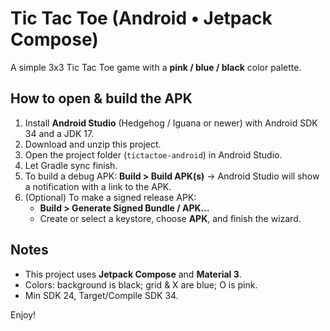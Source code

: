 # Tic Tac Toe (Android • Jetpack Compose)

A simple 3x3 Tic Tac Toe game with a **pink / blue / black** color palette.

## How to open & build the APK

1. Install **Android Studio** (Hedgehog / Iguana or newer) with Android SDK 34 and a JDK 17.
2. Download and unzip this project.
3. Open the project folder (`tictactoe-android`) in Android Studio.
4. Let Gradle sync finish.
5. To build a debug APK: **Build > Build APK(s)** → Android Studio will show a notification with a link to the APK.
6. (Optional) To make a signed release APK:
   - **Build > Generate Signed Bundle / APK…**
   - Create or select a keystore, choose **APK**, and finish the wizard.

## Notes
- This project uses **Jetpack Compose** and **Material 3**.
- Colors: background is black; grid & X are blue; O is pink.
- Min SDK 24, Target/Compile SDK 34.

Enjoy!
